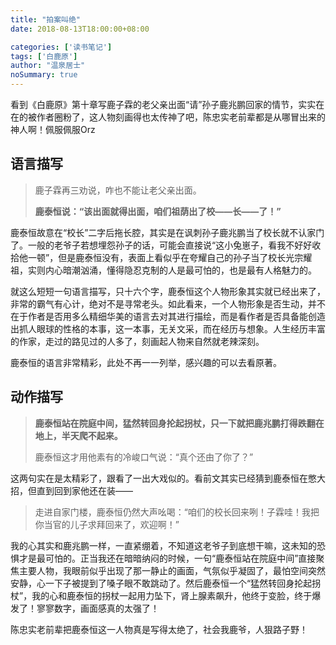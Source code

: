 ```yaml
---
title: "拍案叫绝"
date: 2018-08-13T18:00:00+08:00

categories: ['读书笔记']
tags: ['白鹿原']
author: "温泉居士"
noSummary: true
---
```


看到《白鹿原》第十章写鹿子霖的老父亲出面“请”孙子鹿兆鹏回家的情节，实实在在的被作者圈粉了，这人物刻画得也太传神了吧，陈忠实老前辈都是从哪冒出来的神人啊！佩服佩服Orz

## 语言描写

> 鹿子霖再三劝说，咋也不能让老父亲出面。
>
> **鹿泰恒说：“该出面就得出面，咱们祖荫出了校——长——了！”**

鹿泰恒故意在“校长”二字后拖长腔，其实是在讽刺孙子鹿兆鹏当了校长就不认家门了。一般的老爷子若想埋怨孙子的话，可能会直接说“这小兔崽子，看我不好好收拾他一顿”，但是鹿泰恒没有，表面上看似乎在夸耀自己的孙子当了校长光宗耀祖，实则内心暗潮汹涌，懂得隐忍克制的人是最可怕的，也是最有人格魅力的。

就这么短短一句语言描写，只十六个字，鹿泰恒这个人物形象其实就已经出来了，非常的霸气有心计，绝对不是寻常老头。如此看来，一个人物形象是否生动，并不在于作者是否用多么精细华美的语言去对其进行描绘，而是看作者是否具备能创造出抓人眼球的性格的本事，这一本事，无关文采，而在经历与想象。人生经历丰富的作家，走过的路见过的人多了，刻画起人物来自然就老辣深刻。

鹿泰恒的语言非常精彩，此处不再一一列举，感兴趣的可以去看原著。

## 动作描写

> **鹿泰恒站在院庭中间，猛然转回身抡起拐杖，只一下就把鹿兆鹏打得跌翻在地上，半天爬不起来。**
>
> 鹿泰恒这才用他素有的冷峻口气说：“真个还由了你了？”

这两句实在是太精彩了，跟看了一出大戏似的。看前文其实已经猜到鹿泰恒在憋大招，但直到回到家他还在装——

> 走进自家门楼，鹿泰恒仍然大声吆喝：“咱们的校长回来咧！子霖哇！我把你当官的儿子求拜回来了，欢迎啊！”

我的心其实和鹿兆鹏一样，一直紧绷着，不知道这老爷子到底想干嘛，这未知的恐惧才是最可怕的。正当我还在暗暗纳闷的时候，一句“鹿泰恒站在院庭中间”直接聚焦主要人物，我眼前似乎出现了那一静止的画面，气氛似乎凝固了，最怕空间突然安静，心一下子被提到了嗓子眼不敢跳动了。然后鹿泰恒一个“猛然转回身抡起拐杖”，我的心和鹿泰恒的拐杖一起用力坠下，肾上腺素飙升，他终于变脸，终于爆发了！寥寥数字，画面感真的太强了！

陈忠实老前辈把鹿泰恒这一人物真是写得太绝了，社会我鹿爷，人狠路子野！